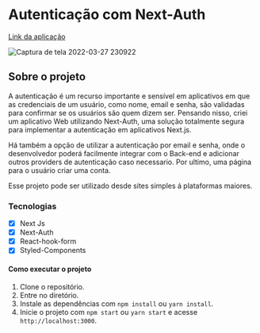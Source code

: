 # Autenticação com Next-Auth

[Link da aplicação](https://next-auth-ruby.vercel.app/)

![Captura de tela 2022-03-27 230922](https://user-images.githubusercontent.com/62665590/160314691-972c6384-33b1-4186-bf77-b895b4c19fa0.png)

## Sobre o projeto

A autenticação é um recurso importante e sensível em aplicativos em que as credenciais de um usuário, como nome, email e senha, são validadas para confirmar se os usuários são quem dizem ser. Pensando nisso, criei um aplicativo Web utilizando Next-Auth, uma solução totalmente segura para implementar a autenticação em aplicativos Next.js.

Há também a opção de utilizar a autenticação por email e senha, onde o desenvolvedor poderá facilmente integrar com o Back-end e adicionar outros providers de autenticação caso necessario. Por ultimo, uma página para o usuário criar uma conta.

Esse projeto pode ser utilizado desde sites simples á plataformas maiores.

### Tecnologias

- [x] Next Js
- [x] Next-Auth
- [x] React-hook-form
- [x] Styled-Components

#### Como executar o projeto

1. Clone o repositório.
2. Entre no diretório.
3. Instale as dependências com `npm install` ou `yarn install`.
4. Inicie o projeto com `npm start` ou `yarn start` e acesse `http://localhost:3000`.
